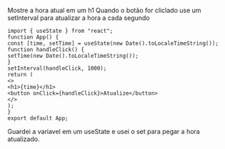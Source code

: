 
Mostre a hora atual em um h1
Quando o botão for cliclado use um setInterval para atualizar a hora a cada segundo
```
import { useState } from "react";
function App() {
const [time, setTime] = useState(new Date().toLocaleTimeString());
function handleClick() {
setTime(new Date().toLocaleTimeString());
}
setInterval(handleClick, 1000);
return (
<>
<h1>{time}</h1>
<button onClick={handleClick}>Atualize</button>
</>
);
}
export default App;
````

Guardei a variavel em um useState e usei o set para pegar a hora atualizado.

